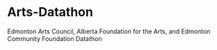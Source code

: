 # Arts-Datathon
 Edmonton Arts Council, Alberta Foundation for the Arts, and Edmonton Community Foundation Datathon
